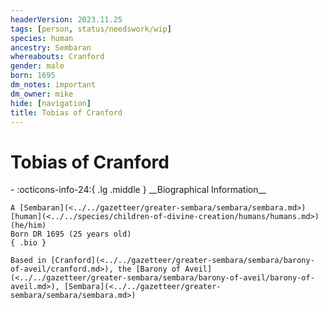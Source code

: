 ```yaml
---
headerVersion: 2023.11.25
tags: [person, status/needswork/wip]
species: human
ancestry: Sembaran
whereabouts: Cranford
gender: male
born: 1695
dm_notes: important
dm_owner: mike
hide: [navigation]
title: Tobias of Cranford
---
```

# Tobias of Cranford
<div class="grid cards ext-narrow-margin ext-one-column" markdown>
- :octicons-info-24:{ .lg .middle } __Biographical Information__

    A [Sembaran](<../../gazetteer/greater-sembara/sembara/sembara.md>) [human](<../../species/children-of-divine-creation/humans/humans.md>) (he/him)  
    Born DR 1695 (25 years old)  
    { .bio }

    Based in [Cranford](<../../gazetteer/greater-sembara/sembara/barony-of-aveil/cranford.md>), the [Barony of Aveil](<../../gazetteer/greater-sembara/sembara/barony-of-aveil/barony-of-aveil.md>), [Sembara](<../../gazetteer/greater-sembara/sembara/sembara.md>)
</div>



